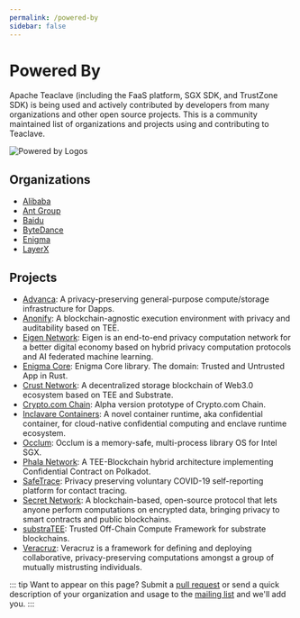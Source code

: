 ```yaml
---
permalink: /powered-by
sidebar: false
---
```


# Powered By

Apache Teaclave (including the FaaS platform, SGX SDK, and TrustZone SDK) is
being used and actively contributed by developers from many organizations and
other open source projects. This is a community maintained list of organizations
and projects using and contributing to Teaclave.

![Powered by Logos](~@assets/powered-by-logos.png)

## Organizations

  - [Alibaba](https://www.alibabagroup.com/)
  - [Ant Group](https://www.antgroup.com/en)
  - [Baidu](https://www.baidu.com/)
  - [ByteDance](https://www.bytedance.com/)
  - [Enigma](https://www.enigma.co/)
  - [LayerX](https://layerx.co.jp/)

## Projects

  - [Advanca](https://github.com/advanca/advanca): A privacy-preserving
    general-purpose compute/storage infrastructure for Dapps.
  - [Anonify](https://github.com/LayerXcom/anonify): A blockchain-agnostic
    execution environment with privacy and auditability based on TEE.
  - [Eigen Network](https://github.com/ieigen/ieigen): Eigen is an end-to-end
    privacy computation network for a better digital economy based on hybrid
    privacy computation protocols and AI federated machine learning.
  - [Enigma Core](https://github.com/enigmampc/enigma-core): Enigma Core
    library. The domain: Trusted and Untrusted App in Rust.
  - [Crust Network](https://github.com/crustio/crust-sworker-teaclave): A
    decentralized storage blockchain of Web3.0 ecosystem based on TEE and
    Substrate.
  - [Crypto.com Chain](https://github.com/crypto-com/chain): Alpha version
    prototype of Crypto.com Chain.
  - [Inclavare Containers](https://github.com/alibaba/inclavare-containers):
    A novel container runtime, aka confidential container, for cloud-native
    confidential computing and enclave runtime ecosystem.
  - [Occlum](https://github.com/occlum/occlum): Occlum is a memory-safe,
    multi-process library OS for Intel SGX.
  - [Phala Network](https://github.com/Phala-Network/phala-blockchain):
    A TEE-Blockchain hybrid architecture implementing Confidential Contract on
    Polkadot.
  - [SafeTrace](https://github.com/enigmampc/SafeTrace): Privacy preserving
    voluntary COVID-19 self-reporting platform for contact tracing.
  - [Secret Network](https://github.com/enigmampc/SecretNetwork): A
    blockchain-based, open-source protocol that lets anyone perform computations
    on encrypted data, bringing privacy to smart contracts and public
    blockchains.
  - [substraTEE](https://github.com/scs/substraTEE): Trusted Off-Chain Compute
    Framework for substrate blockchains.
  - [Veracruz](https://github.com/veracruz-project/veracruz): Veracruz is a
    framework for defining and deploying collaborative, privacy-preserving
    computations amongst a group of mutually mistrusting individuals.

::: tip Want to appear on this page?
Submit a [pull request](https://github.com/apache/incubator-teaclave-website/edit/master/site/powered-by.md)
or send a quick description of your organization and usage
to the [mailing list](/community/#mailing-lists) and we'll add you.
:::

